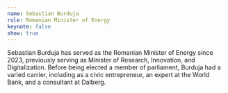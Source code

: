 ```yaml
---
name: Sebastian Burduja
role: Romanian Minister of Energy
keynote: false
show: true
---
```


Sebastian Burduja has served as the Romanian Minister of Energy since 2023, previously serving as Minister of Research, Innovation, and Digitalization. Before being elected a member of parliament, Burduja had a varied carrier, including as a civic entrepreneur, an expert at the World Bank, and a consultant at Dalberg.
